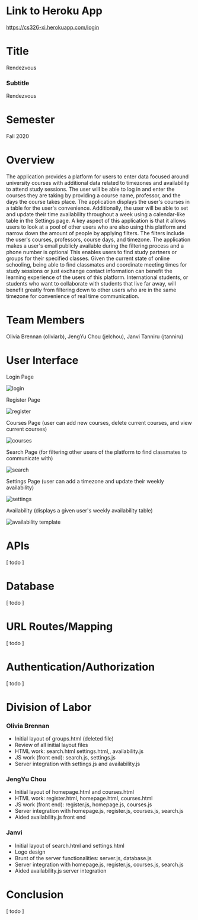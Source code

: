# Link to Heroku App

https://cs326-xi.herokuapp.com/login

# Title

Rendezvous

### Subtitle

Rendezvous

# Semester

Fall 2020

# Overview

The application provides a platform for users to enter data focused around university courses with additional data related to timezones and availability to attend study sessions. The user will be able to log in and enter the courses they are taking by providing a course name, professor, and the days the course takes place. The application displays the user's courses in a table for the user's convenience. Additionally, the user will be able to set and update their time availability throughout a week using a calendar-like table in the Settings page. A key aspect of this application is that it allows users to look at a pool of other users who are also using this platform and narrow down the amount of people by applying filters. The filters include the user's courses, professors, course days, and timezone. The application makes a user's email publicly available during the filtering process and a phone number is optional This enables users to find study partners or groups for their specified classes. Given the current state of online schooling, being able to find classmates and coordinate meeting times for study sessions or just exchange contact information can benefit the learning experience of the users of this platform. International students, or students who want to collaborate with students that live far away, will benefit greatly from filtering down to other users who are in the same timezone for convenience of real time communication. 

# Team Members

Olivia Brennan (oliviarb), JengYu Chou (jelchou), Janvi Tanniru (jtanniru)

# User Interface

Login Page

![login](../images/login_page.png)

Register Page

![register](../images/login_page.png)

Courses Page (user can add new courses, delete current courses, and view current courses)

![courses](../images/login_page.png)

Search Page (for filtering other users of the platform to find classmates to communicate with)

![search](../images/login_page.png)

Settings Page (user can add a timezone and update their weekly availability)

![settings](../images/login_page.png)

Availability (displays a given user's weekly availability table)

![availability template](../images/login_page.png)

# APIs

[ todo ]

# Database

[ todo ]

# URL Routes/Mapping

[ todo ]

# Authentication/Authorization

[ todo ]

# Division of Labor

### Olivia Brennan

- Initial layout of groups.html (deleted file)
- Review of all initial layout files
- HTML work: search.html settings.html,, availability.js
- JS work (front end): search.js, settings.js
- Server integration with settings.js and availability.js

### JengYu Chou

- Initial layout of homepage.html and courses.html
- HTML work: register.html, homepage.html, courses.html
- JS work (front end): register.js, homepage.js, courses.js
- Server integration with homepage.js, register.js, courses.js, search.js
- Aided availability.js front end

### Janvi

- Initial layout of search.html and settings.html
- Logo design
- Brunt of the server functionalities: server.js, database.js
- Server integration with homepage.js, register.js, courses.js, search.js
- Aided availability.js server integration

# Conclusion

[ todo ]
